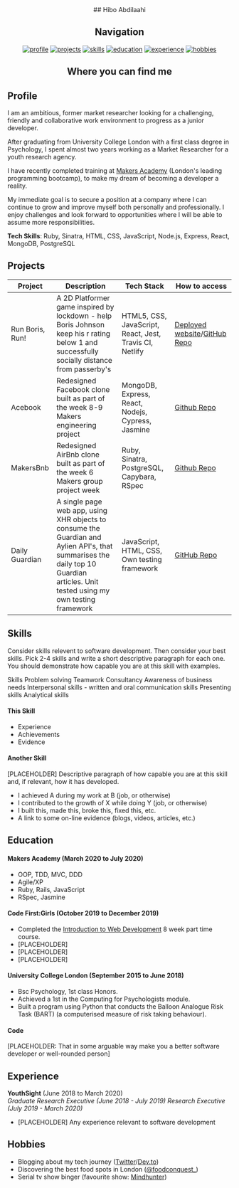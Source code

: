 <div align="center">
## Hibo Abdilaahi

## Navigation

[![profile](https://img.shields.io/badge/-Projects-blue?style=for-the-badge)](#profile)
[![projects](https://img.shields.io/badge/-Projects-blue?style=for-the-badge)](#projects)
[![skills](https://img.shields.io/badge/-Skills-blue?style=for-the-badge)](#skills)
[![education](https://img.shields.io/badge/-Education-blue?style=for-the-badge)](#education)
[![experience](https://img.shields.io/badge/-Experience-blue?style=for-the-badge)](#experience)
[![hobbies](https://img.shields.io/badge/-Hobbies_and_interests-blue?style=for-the-badge)](#hobbies)

## Where you can find me

</div>

## Profile

I am an ambitious, former market researcher looking for a challenging, friendly and collaborative work environment to progress as a junior developer.

After graduating from University College London with a first class degree in Psychology, I spent almost two years working as a Market Researcher for a youth research agency.

I have recently completed training at [Makers Academy](https://makers.tech) (London's leading programming bootcamp), to make my dream of becoming a developer a reality.

My immediate goal is to secure a position at a company where I can continue to grow and improve myself both personally and professionally. I enjoy challenges and look forward to opportunities where I will be able to assume more responsibilities.

**Tech Skills**: Ruby, Sinatra, HTML, CSS, JavaScript, Node.js, Express, React, MongoDB, PostgreSQL

## Projects

| Project         | Description              | Tech Stack         | How to access  |
| ----------------------- | ----------------------------------------------------------------------------------------------- | ----------------------------------- | ------------------------------------------------------------------------------------------------------------------------ |
| Run Boris, Run! | A 2D Platformer game inspired by lockdown - help Boris Johnson keep his r rating below 1 and successfully socially distance from passerby's | HTML5, CSS, JavaScript, React, Jest, Travis CI, Netlify |[Deployed website](https://run-boris-run.netlify.app)/[GitHub Repo](https://github.com/edmond-b/Covid_Game)|
| Acebook         | Redesigned Facebook clone built as part of the week 8-9 Makers engineering project | MongoDB, Express, React, Nodejs, Cypress, Jasmine       |[Github Repo](https://github.com/Joanneyoung01/Node4Code)|
| MakersBnb       | Redesigned AirBnb clone built as part of the week 6 Makers group project week | Ruby, Sinatra, PostgreSQL, Capybara, RSpec              |[Github Repo](https://github.com/Tracht/MakersBnb)|
| Daily Guardian  | A single page web app, using XHR objects to consume the Guardian and Aylien API's, that summarises the daily top 10 Guardian articles. Unit tested using my own testing framework | JavaScript, HTML, CSS, Own testing framework |[GitHub Repo](https://github.com/hiboabd/daily_guardian)|


## Skills

Consider skills relevent to software development. Then consider your best skills. Pick 2-4 skills and write a short descriptive paragraph for each one. You should demonstrate how capable you are at this skill with examples.


Skills
Problem solving
Teamwork
Consultancy
Awareness of business needs
Interpersonal skills - written and oral communication skills
Presenting skills
Analytical skills

#### This Skill

- Experience
- Achievements
- Evidence

#### Another Skill

[PLACEHOLDER] Descriptive paragraph of how capable you are at this skill and, if relevant, how it has developed.

- I achieved A during my work at B (job, or otherwise)
- I contributed to the growth of X while doing Y (job, or otherwise)
- I built this, made this, broke this, fixed this, etc.
- A link to some on-line evidence (blogs, videos, articles, etc.)

## Education

#### Makers Academy (March 2020 to July 2020)

- OOP, TDD, MVC, DDD
- Agile/XP
- Ruby, Rails, JavaScript
- RSpec, Jasmine

#### Code First:Girls (October 2019 to December 2019)

- Completed the [Introduction to Web Development](https://codefirstgirls.org.uk/learners/intro-to-web-development/) 8 week part time course.
- [PLACEHOLDER]
- [PLACEHOLDER]
- [PLACEHOLDER]

#### University College London (September 2015 to June 2018)

- Bsc Psychology, 1st class Honors.
- Achieved a 1st in the Computing for Psychologists module.
- Built a program using Python that conducts the Balloon Analogue Risk Task (BART) (a computerised measure of risk taking behaviour).

#### Code

[PLACEHOLDER: That in some arguable way make you a better software developer or well-rounded person]

## Experience

**YouthSight** (June 2018 to March 2020)    
*Graduate Research Executive (June 2018 - July 2019)*
*Research Executive (July 2019 - March 2020)*

- [PLACEHOLDER] Any experience relevant to software development

## Hobbies

- Blogging about my tech journey ([Twitter](https://twitter.com/Hibocodes)/[Dev.to](https://dev.to/hiboabd))
- Discovering the best food spots in London ([@foodconquest_](https://www.instagram.com/foodconquest_))
- Serial tv show binger (favourite show: [Mindhunter](https://www.imdb.com/title/tt5290382/?ref_=nv_sr_srsg_0))
